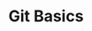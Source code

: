 ---
title: Git Basics
type: starred
weight: 40
summary: A place to hold git specific notes
tags:
- git
---